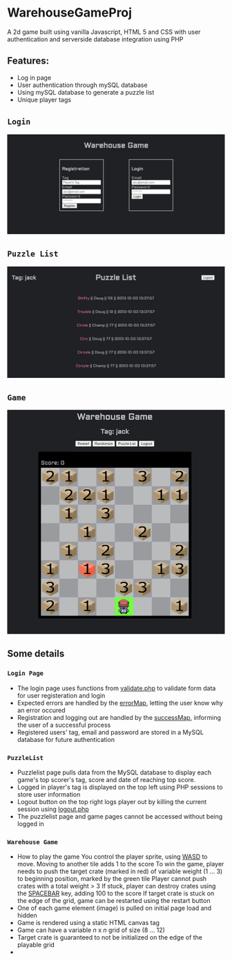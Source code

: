# WarehouseGameProj
A 2d game built using vanilla Javascript, HTML 5 and CSS with user authentication and serverside database integration using PHP

## Features:
- Log in page 
- User authentication through mySQL database
- Using mySQL database to generate a puzzle list 
- Unique player tags

## `Login`
<img src="Screenshots/LoginPage.jpg">

## `Puzzle List`
<img src="Screenshots/puzzleList.jpg">

## `Game`
<img src="Screenshots/Game.jpg">

## Some details
### `Login Page`
- The login page uses functions from [validate.php](https://github.com/Cryst67/WarehouseGameProj/blob/main/util/validate.php) to validate form data for user registeration and login
- Expected errors are handled by the [errorMap](https://github.com/Cryst67/WarehouseGameProj/blob/main/util/errorMap.php), letting the user know why an error occured
- Registration and logging out are handled by the [successMap](https://github.com/Cryst67/WarehouseGameProj/blob/main/util/successMap.php), informing the user of a successful process
- Registered users' tag, email and password are stored in a MySQL database for future authentication

### `PuzzleList`
- Puzzlelist page pulls data from the MySQL database to display each game's top scorer's tag, score and date of reaching top score.
- Logged in player's tag is displayed on the top left using PHP sessions to store user information
- Logout button on the top right logs player out by killing the current session using [logout.php](https://github.com/Cryst67/WarehouseGameProj/blob/main/sessions/logout.php)
- The puzzlelist page and game pages cannot be accessed without being logged in

### `Warehouse Game`
  - How to play the game
      You control the player sprite, using [WASD](https://en.wikipedia.org/wiki/Arrow_keys#WASD_keys) to move. Moving to another tile adds 1 to the score
      To win the game, player needs to push the target crate (marked in red) of variable weight (1 ... 3) to beginning position, marked by the green tile
      Player cannot push crates with a total weight > 3
      If stuck, player can destroy crates using the [SPACEBAR](https://en.wikipedia.org/wiki/Space_bar) key, adding 100 to the score
      If target crate is stuck on the edge of the grid, game can be restarted using the restart button
 - One of each game element (image) is pulled on initial page load and hidden
 - Game is rendered using a static HTML canvas tag
 - Game can have a variable *n* x *n* grid of size (8 ... 12)
 - Target crate is guaranteed to not be initialized on the edge of the playable grid
 - 
